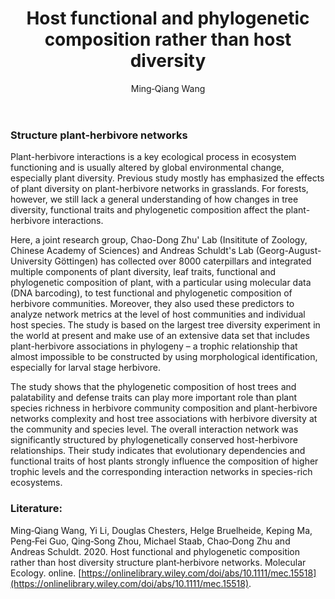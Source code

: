 ﻿---
layout: post
title:  "Host functional and phylogenetic composition rather than host diversity"
author: Ming‐Qiang Wang
categories: [ Article ]
image: assets/projects/w1.jpg
tags: featured
---
### Structure plant-herbivore networks
Plant-herbivore interactions is a key ecological process in ecosystem functioning and is usually altered by global environmental change, especially plant diversity. Previous study mostly has emphasized the effects of plant diversity on plant-herbivore networks in grasslands. For forests, however, we still lack a general understanding of how changes in tree diversity, functional traits and phylogenetic composition affect the plant-herbivore interactions.

Here, a joint research group, Chao-Dong Zhu' Lab (Insititute of Zoology, Chinese Academy of Sciences) and Andreas Schuldt's Lab (Georg-August-University Göttingen) has collected over 8000 caterpillars and integrated multiple components of plant diversity, leaf traits, functional and phylogenetic composition of plant, with a particular using molecular data (DNA barcoding), to test functional and phylogenetic composition of herbivore communities. Moreover, they also used these predictors to analyze network metrics at the level of host communities and individual host species. The study is based on the largest tree diversity experiment in the world at present and make use of an extensive data set that includes plant-herbivore associations in phylogeny – a trophic relationship that almost impossible to be constructed by using morphological identification, especially for larval stage herbivore. 

The study shows that the phylogenetic composition of host trees and palatability and defense traits can play more important role than plant species richness in herbivore community composition and plant-herbivore networks complexity and host tree associations with herbivore diversity at the community and species level. The overall interaction network was significantly structured by phylogenetically conserved host-herbivore relationships. Their study indicates that evolutionary dependencies and functional traits of host plants strongly influence the composition of higher trophic levels and the corresponding interaction networks in species-rich ecosystems.

### Literature:
Ming‐Qiang Wang, Yi Li, Douglas Chesters, Helge Bruelheide, Keping Ma, Peng‐Fei Guo, Qing‐Song Zhou, Michael Staab, Chao‐Dong Zhu  and Andreas Schuldt. 2020. Host functional and phylogenetic composition rather than host diversity structure plant‐herbivore networks. Molecular Ecology. online. [https://onlinelibrary.wiley.com/doi/abs/10.1111/mec.15518](https://onlinelibrary.wiley.com/doi/abs/10.1111/mec.15518).

